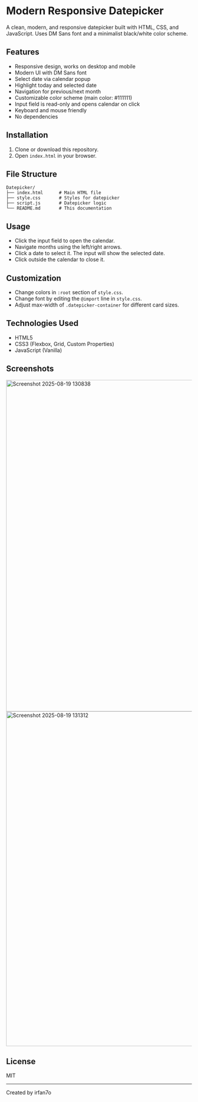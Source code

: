 # Modern Responsive Datepicker

A clean, modern, and responsive datepicker built with HTML, CSS, and JavaScript. Uses DM Sans font and a minimalist black/white color scheme.

## Features
- Responsive design, works on desktop and mobile
- Modern UI with DM Sans font
- Select date via calendar popup
- Highlight today and selected date
- Navigation for previous/next month
- Customizable color scheme (main color: #111111)
- Input field is read-only and opens calendar on click
- Keyboard and mouse friendly
- No dependencies

## Installation
1. Clone or download this repository.
2. Open `index.html` in your browser.

## File Structure
```
Datepicker/
├── index.html      # Main HTML file
├── style.css       # Styles for datepicker
├── script.js       # Datepicker logic
└── README.md       # This documentation
```

## Usage
- Click the input field to open the calendar.
- Navigate months using the left/right arrows.
- Click a date to select it. The input will show the selected date.
- Click outside the calendar to close it.

## Customization
- Change colors in `:root` section of `style.css`.
- Change font by editing the `@import` line in `style.css`.
- Adjust max-width of `.datepicker-container` for different card sizes.

## Technologies Used
- HTML5
- CSS3 (Flexbox, Grid, Custom Properties)
- JavaScript (Vanilla)

## Screenshots
<img width="1600" height="898" alt="Screenshot 2025-08-19 130838" src="https://github.com/user-attachments/assets/2155a59f-ac8f-4968-84b2-39b064b74361" />
<img width="1633" height="907" alt="Screenshot 2025-08-19 131312" src="https://github.com/user-attachments/assets/135945c4-14f0-4675-acdc-5b8fe983accc" />


## License
MIT

---
Created by irfan7o

